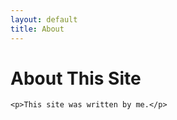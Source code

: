 ```yaml
---
layout: default
title: About
---
```


<div class="row">
  <div class="col-md-3">
  </div>
  <div class="col-md-6 bg-dark text-white">
	<h1>About This Site</h1>

	<p>This site was written by me.</p> 
  </div>
  <div class="col-md-3">
  </div>
</div>

